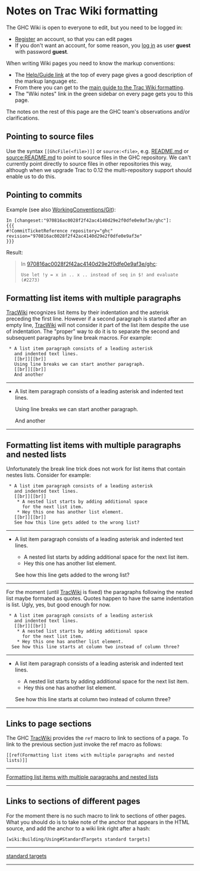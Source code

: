 # Notes on Trac Wiki formatting


The GHC Wiki is open to everyone to edit, but you need to be logged in:

- [Register](/trac/ghc/trac/ghc/register) an account, so that you can edit pages
- If you don't want an account, for some reason, you [log in](/trac/ghc/trac/ghc/login) as user **guest** with password **guest**.


When writing Wiki pages you need to know the markup conventions:

- The [Help/Guide link](trac-guide) at the top of  every page gives a good description of the markup language etc.  
- From there you can get to the [main guide to the Trac Wiki formatting](wiki-formatting).  
- The "Wiki notes" link in the green sidebar on every page gets you to this page.


The notes on the rest of this page are the GHC team's observations and/or clarifications.

## Pointing to source files


Use the syntax `[[GhcFile(<file>)]]` or `source:<file>`, e.g. [README.md](/trac/ghc/browser/ghc/README.md) or [source:README.md](/trac/ghc/browser/README.md)[](/trac/ghc/export/HEAD/ghc/README.md) to point to source files in the GHC repository.  We can't currently point directly to source files in other repositories this way, although when we upgrade Trac to 0.12 the multi-repository support should enable us to do this.

## Pointing to commits


Example (see also [WorkingConventions/Git](working-conventions/git#commit-messages)):

```wiki
In [changeset:"970816ac0028f2f42ac4140d29e2f0dfe0e9af3e/ghc"]:
{{{
#!CommitTicketReference repository="ghc" revision="970816ac0028f2f42ac4140d29e2f0dfe0e9af3e"
}}}
```


Result:

>
> In [970816ac0028f2f42ac4140d29e2f0dfe0e9af3e/ghc](/trac/ghc/changeset/970816ac0028f2f42ac4140d29e2f0dfe0e9af3e/ghc):
>
> ```message
> Use let !y = x in .. x .. instead of seq in $! and evaluate (#2273)
> ```

## Formatting list items with multiple paragraphs

[TracWiki](trac-wiki) recognizes list items by their indentation and the asterisk preceding the first line. However if a second paragraph is started after an empty line, [TracWiki](trac-wiki) will not consider it part of the list item despite the use of indentation. The "proper" way to do it is to separate the second and subsequent paragraphs by line break macros. For example:

```wiki
 * A list item paragraph consists of a leading asterisk
   and indented text lines.
   [[br]][[br]]
   Using line breaks we can start another paragraph.
   [[br]][[br]]
   And another
```

---

- A list item paragraph consists of a leading asterisk
  and indented text lines.

  Using line breaks we can start another paragraph.

  And another

---

## Formatting list items with multiple paragraphs and nested lists


Unfortunately the break line trick does not work for list items that contain nestes lists. Consider for example:

```wiki
 * A list item paragraph consists of a leading asterisk
   and indented text lines.
   [[br]][[br]]
    * A nested list starts by adding additional space
      for the next list item.
    * Hey this one has another list element.
   [[br]][[br]]
   See how this line gets added to the wrong list?
```

---

- A list item paragraph consists of a leading asterisk
  and indented text lines.

  - A nested list starts by adding additional space
    for the next list item.
  - Hey this one has another list element.


  See how this line gets added to the wrong list?

---


For the moment (until [TracWiki](trac-wiki) is fixed) the paragraphs following the nested list maybe formated as quotes.
Quotes happen to have the same indentation is list. Ugly, yes, but good enough for now.

```wiki
 * A list item paragraph consists of a leading asterisk
   and indented text lines.
   [[br]][[br]]
    * A nested list starts by adding additional space
      for the next list item.
    * Hey this one has another list element.
  See how this line starts at column two instead of column three?
```

---

- A list item paragraph consists of a leading asterisk
  and indented text lines.

  - A nested list starts by adding additional space
    for the next list item.
  - Hey this one has another list element.

  See how this line starts at column two instead of column three?

---

## Links to page sections


The GHC [TracWiki](trac-wiki) provides the `ref` macro to link to sections of a page.
To link to the previous section just invoke the ref macro as follows:

```wiki
[[ref(Formatting list items with multiple paragraphs and nested lists)]]
```

---

[Formatting list items with multiple paragraphs and nested lists](#Formattinglistitemswithmultipleparagraphsandnestedlists)

---

## Links to sections of different pages


For the moment there is no such macro to link to sections of other pages.
What you should do is to take note of the anchor that appears in the HTML source,
and add the anchor to a wiki link right after a hash:

```wiki
[wiki:Building/Using#StandardTargets standard targets]
```

---

[standard targets](building/using#standard-targets)

---